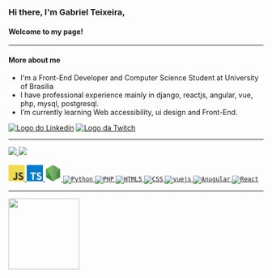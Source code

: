 ### Hi there, I'm Gabriel Teixeira,


#### Welcome to my page!

---

#### More about me
- I'm a Front-End Developer and Computer Science Student at University of Brasilia
- I have professional experience mainly in django, reactjs, angular, vue, php, mysql, postgresql.
- I’m currently learning Web accessibility, ui design and Front-End.

<div>
<a href="https://www.linkedin.com/in/gabriel-teixeira-74497114a/" target="_blank"><img src="https://img.shields.io/badge/-LinkedIn-%230077B5?style=for-the-badge&logo=linkedin&logoColor=white" alt="Logo do Linkedin" target="_blank"></a>
 <a href="https://www.twitch.tv/gabrielteixeira44" target="_blank"><img src="https://img.shields.io/badge/Twitch-9146FF?style=for-the-badge&logo=twitch&logoColor=white" alt="Logo da Twitch" target="_blank"></a>
</div>

---
<div>
  <a href="https://github.com/Gabrielbsb21">
  <img height="180em" src="https://github-readme-stats.vercel.app/api?username=Gabrielbsb21&show_icons=true&theme=dark&include_all_commits=true&count_private=true"/>
  <img height="180em" src="https://github-readme-stats.vercel.app/api/top-langs/?username=Gabrielbsb21&layout=compact&langs_count=7&theme=dark"/>
</div>
 
<div style="display: inline_block"><br>
  <code><img height="32" src="https://raw.githubusercontent.com/github/explore/80688e429a7d4ef2fca1e82350fe8e3517d3494d/topics/javascript/javascript.png" alt="Javascript"/></code>
<code><img height="32" src="https://raw.githubusercontent.com/github/explore/80688e429a7d4ef2fca1e82350fe8e3517d3494d/topics/typescript/typescript.png" alt="Typescript"/></code>
<code><img height="32" src="https://raw.githubusercontent.com/github/explore/80688e429a7d4ef2fca1e82350fe8e3517d3494d/topics/nodejs/nodejs.png" alt="Nodejs"/></code>
<code><img height="36" src="https://img.icons8.com/color/344/python.png" alt="Python"/></code>
<code><img height="30" width="45" src="https://www.php.net//images/logos/new-php-logo.svg" alt="PHP"/></code>
<code><img height="32" src="https://img.icons8.com/color/344/html-5--v1.png" alt="HTML5"/></code>
<code><img height="32" src="https://img.icons8.com/color/344/css3.png" alt="CSS"/></code>
<code><img height="32" src="https://img.icons8.com/external-tal-revivo-shadow-tal-revivo/344/external-vuejs-an-open-source-javascript-framework-for-building-user-interfaces-and-single-page-applications-logo-shadow-tal-revivo.png" alt="vuejs"/></code>
<code><img height="34" src="https://cdn.worldvectorlogo.com/logos/angular-icon.svg" alt="Anugular"/></code>
<code><img height="34" src="https://img.icons8.com/office/344/react.png" alt="React"/></code>
</div>
  
---
  
  <div>
    <img src="https://media4.giphy.com/media/07joSe4LIlLsomAZhC/giphy.gif?cid=ecf05e47fccg9ilmby0xltux4khj38dmc5ushc6hh3ffez97&rid=giphy.gif" width="140" height="140" />
  </div>
